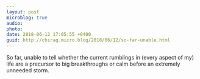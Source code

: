 ```yaml
---
layout: post
microblog: true
audio: 
photo: 
date: 2018-06-12 17:05:55 +0400
guid: http://chirag.micro.blog/2018/06/12/so-far-unable.html
---
```

So far, unable to tell whether the current rumblings in (every aspect of my) life are a precursor to big breakthroughs or calm before an extremely unneeded storm.
